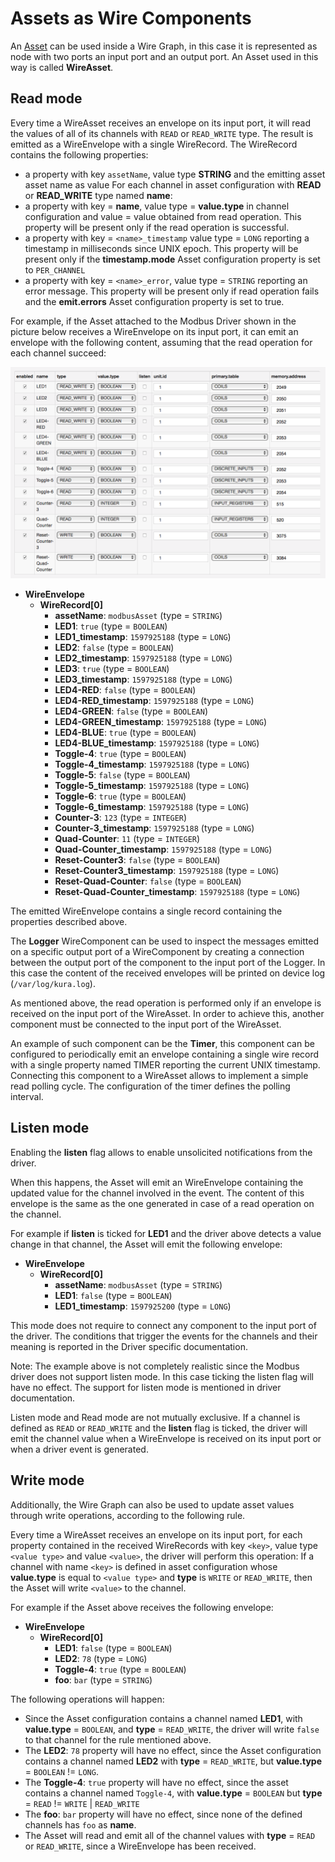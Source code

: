 # Assets as Wire Components

An [Asset](link-TODO) can be used inside a Wire Graph, in this case it is represented as node with two ports an input port and an output port. An Asset used in this way is called **WireAsset**.



## Read mode

Every time a WireAsset receives an envelope on its input port, it will read the values of all of its channels with `READ` or `READ_WRITE` type. The result is emitted as a WireEnvelope with a single WireRecord. The WireRecord contains the following properties:

* a property with key `assetName`, value type **STRING** and the emitting asset asset name as value
For each channel in asset configuration with **READ** or **READ_WRITE** type named **name**:
* a property with key = **name**, value type = **value.type** in channel configuration and value = value obtained from read operation. This property will be present only if the read operation is successful.
* a property with key = `<name>_timestamp` value type = `LONG` reporting a timestamp in milliseconds since UNIX epoch. This property will be present only if the **timestamp.mode** Asset configuration property is set to `PER_CHANNEL`
* a property with key = `<name>_error`, value type = `STRING` reporting an error message. This property will be present only if read operation fails and the **emit.errors** Asset configuration property is set to true.

For example, if the Asset attached to the Modbus Driver shown in the picture below receives a WireEnvelope on its input port, it can emit an envelope with the following content, assuming that the read operation for each channel succeed:

![WireAsset Read Example](./images/asset-read-example.png)

* **WireEnvelope**
    * **WireRecord[0]**
        * **assetName**: `modbusAsset` (type = `STRING`)
        * **LED1**: `true` (type = `BOOLEAN`)
        * **LED1_timestamp**: `1597925188` (type = `LONG`)
        * **LED2**: `false` (type = `BOOLEAN`)
        * **LED2_timestamp**: `1597925188` (type = `LONG`)
        * **LED3**: `true` (type = `BOOLEAN`)
        * **LED3_timestamp**: `1597925188` (type = `LONG`)
        * **LED4-RED**: `false` (type = `BOOLEAN`)
        * **LED4-RED_timestamp**: `1597925188` (type = `LONG`)
        * **LED4-GREEN**: `false` (type = `BOOLEAN`)
        * **LED4-GREEN_timestamp**: `1597925188` (type = `LONG`)
        * **LED4-BLUE**: `true` (type = `BOOLEAN`)
        * **LED4-BLUE_timestamp**: `1597925188` (type = `LONG`)
        * **Toggle-4**: `true` (type = `BOOLEAN`)
        * **Toggle-4_timestamp**: `1597925188` (type = `LONG`)
        * **Toggle-5**: `false` (type = `BOOLEAN`)
        * **Toggle-5_timestamp**: `1597925188` (type = `LONG`)
        * **Toggle-6**: `true` (type = `BOOLEAN`)
        * **Toggle-6_timestamp**: `1597925188` (type = `LONG`)
        * **Counter-3**: `123` (type = `INTEGER`)
        * **Counter-3_timestamp**: `1597925188` (type = `LONG`)
        * **Quad-Counter**: `11` (type = `INTEGER`)
        * **Quad-Counter_timestamp**: `1597925188` (type = `LONG`)
        * **Reset-Counter3**: `false` (type = `BOOLEAN`)
        * **Reset-Counter3_timestamp**: `1597925188` (type = `LONG`)
        * **Reset-Quad-Counter**: `false` (type = `BOOLEAN`)
        * **Reset-Quad-Counter_timestamp**: `1597925188` (type = `LONG`)

The emitted WireEnvelope contains a single record containing the properties described above.

The **Logger** WireComponent can be used to inspect the messages emitted on a specific output port of a WireComponent by creating a connection between the output port of the component to the input port of the Logger. In this case the content of the received envelopes will be printed on device log (`/var/log/kura.log`).

As mentioned above, the read operation is performed only if an envelope is received on the input port of the WireAsset. In order to achieve this, another component must be connected to the input port of the WireAsset.

An example of such component can be the **Timer**, this component can be configured to periodically emit an envelope containing a single wire record with a single property named TIMER reporting the current UNIX timestamp.
Connecting this component to a WireAsset allows to implement a simple read polling cycle. The configuration of the timer defines the polling interval.



## Listen mode

Enabling the **listen** flag allows to enable unsolicited notifications from the driver.

When this happens, the Asset will emit an WireEnvelope containing the updated value for the channel involved in the event. The content of this envelope is the same as the one generated in case of a read operation on the channel.

For example if **listen** is ticked for **LED1** and the driver above detects a value change in that channel, the Asset will emit the following envelope:

* **WireEnvelope**
    * **WireRecord[0]**
        * **assetName**: `modbusAsset` (type = `STRING`)
        * **LED1**: `false` (type = `BOOLEAN`)
        * **LED1_timestamp**: `1597925200` (type = `LONG`)

This mode does not require to connect any component to the input port of the driver. The conditions that trigger the events for the channels and their meaning is reported in the Driver specific documentation.

Note: The example above is not completely realistic since the Modbus driver does not support listen mode. In this case ticking the listen flag will have no effect. The support for listen mode is mentioned in driver documentation.

Listen mode and Read mode are not mutually exclusive. If a channel is defined as `READ` or `READ_WRITE` and the **listen** flag is ticked, the driver will emit the channel value when a WireEnvelope is received on its input port or when a driver event is generated.



## Write mode

Additionally, the Wire Graph can also be used to update asset values through write operations, according to the following rule.

Every time a WireAsset receives an envelope on its input port, for each property contained in the received WireRecords with key `<key>`, value type `<value type>` and value `<value>`, the driver will perform this operation:
If a channel with name `<key>` is defined in asset configuration whose **value.type** is equal to `<value type>` and **type** is `WRITE` or `READ_WRITE`, then the Asset will write `<value>` to the channel.

For example if the Asset above receives the following envelope:

* **WireEnvelope**
    * **WireRecord[0]**
        * **LED1**: `false` (type = `BOOLEAN`)
        * **LED2**: `78` (type = `LONG`)
        * **Toggle-4**: `true` (type = `BOOLEAN`)
        * **foo**: `bar` (type = `STRING`)

The following operations will happen:

* Since the Asset configuration contains a channel named **LED1**, with **value.type** = `BOOLEAN`, and **type** = `READ_WRITE`, the driver will write `false` to that channel for the rule mentioned above.
* The **LED2**: `78` property will have no effect, since the Asset configuration contains a channel named **LED2** with **type** = `READ_WRITE`, but **value.type** = `BOOLEAN` != `LONG`.
* The **Toggle-4**: `true` property will have no effect, since the asset contains a channel named `Toggle-4`, with **value.type** = `BOOLEAN` but **type**  = `READ` != `WRITE` | `READ_WRITE`
* The  **foo**: `bar` property will have no effect, since none of the defined channels has `foo` as **name**.
* The Asset will read and emit all of the channel values with **type** = `READ` or `READ_WRITE`, since a WireEnvelope has been received.